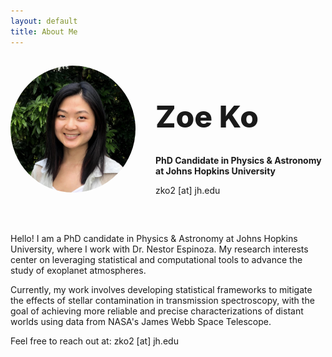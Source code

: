 ```yaml
---
layout: default
title: About Me
---
```

    
<div style="display: flex; align-items: center; justify-content: center; padding-bottom: 2rem;">
  <div style="flex-shrink: 0; margin-right: 2rem;">
    <img src="zoe.jpg" alt="Zoe Ko" width="200" style="border-radius: 50%;">
  </div>
  <div>
    <h1 style="font-size: 3rem; font-weight: 800;">Zoe Ko</h1>
    <p><strong>PhD Candidate in Physics & Astronomy at Johns Hopkins University</strong></p>
    <p>zko2 [at] jh.edu</p>
  </div>
</div>


Hello! I am a PhD candidate in Physics & Astronomy at Johns Hopkins University, where I work with Dr. Nestor Espinoza. My research interests center on leveraging statistical and computational tools to advance the study of exoplanet atmospheres.

Currently, my work involves developing statistical frameworks to mitigate the effects of stellar contamination in transmission spectroscopy, with the goal of achieving more reliable and precise characterizations of distant worlds using data from NASA's James Webb Space Telescope.

Feel free to reach out at: zko2 [at] jh.edu
